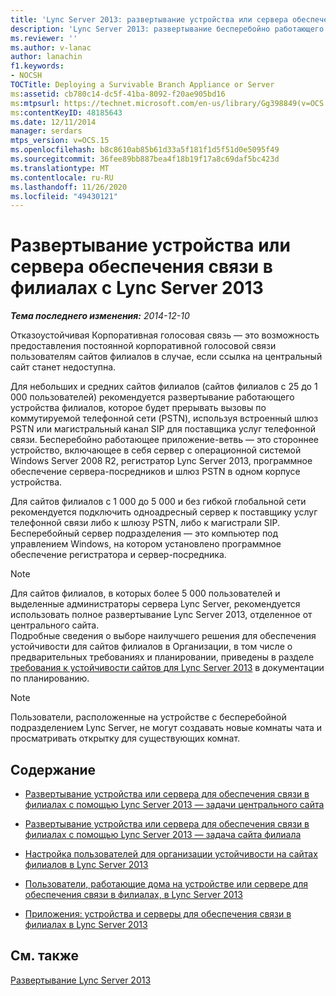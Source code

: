 ```yaml
---
title: 'Lync Server 2013: развертывание устройства или сервера обеспечения связи в филиалах'
description: 'Lync Server 2013: развертывание бесперебойно работающего устройства или сервера филиалов.'
ms.reviewer: ''
ms.author: v-lanac
author: lanachin
f1.keywords:
- NOCSH
TOCTitle: Deploying a Survivable Branch Appliance or Server
ms:assetid: cb780c14-dc5f-41ba-8092-f20ae905bd16
ms:mtpsurl: https://technet.microsoft.com/en-us/library/Gg398849(v=OCS.15)
ms:contentKeyID: 48185643
ms.date: 12/11/2014
manager: serdars
mtps_version: v=OCS.15
ms.openlocfilehash: b8c8610ab85b61d33a5f181f1d5f51d0e5095f49
ms.sourcegitcommit: 36fee89bb887bea4f18b19f17a8c69daf5bc423d
ms.translationtype: MT
ms.contentlocale: ru-RU
ms.lasthandoff: 11/26/2020
ms.locfileid: "49430121"
---
```

# <a name="deploying-a-survivable-branch-appliance-or-server-with-lync-server-2013"></a>Развертывание устройства или сервера обеспечения связи в филиалах с Lync Server 2013

<div data-xmlns="http://www.w3.org/1999/xhtml">

<div class="topic" data-xmlns="http://www.w3.org/1999/xhtml" data-msxsl="urn:schemas-microsoft-com:xslt" data-cs="https://msdn.microsoft.com/">

<div data-asp="https://msdn2.microsoft.com/asp">



</div>

<div id="mainSection">

<div id="mainBody">

<span> </span>

_**Тема последнего изменения:** 2014-12-10_

Отказоустойчивая Корпоративная голосовая связь — это возможность предоставления постоянной корпоративной голосовой связи пользователям сайтов филиалов в случае, если ссылка на центральный сайт станет недоступна.

Для небольших и средних сайтов филиалов (сайтов филиалов с 25 до 1 000 пользователей) рекомендуется развертывание работающего устройства филиалов, которое будет прерывать вызовы по коммутируемой телефонной сети (PSTN), используя встроенный шлюз PSTN или магистральный канал SIP для поставщика услуг телефонной связи. Бесперебойно работающее приложение-ветвь — это стороннее устройство, включающее в себя сервер с операционной системой Windows Server 2008 R2, регистратор Lync Server 2013, программное обеспечение сервера-посредников и шлюз PSTN в одном корпусе устройства.

Для сайтов филиалов с 1 000 до 5 000 и без гибкой глобальной сети рекомендуется подключить одноадресный сервер к поставщику услуг телефонной связи либо к шлюзу PSTN, либо к магистрали SIP. Бесперебойный сервер подразделения — это компьютер под управлением Windows, на котором установлено программное обеспечение регистратора и сервер-посредника.

<div>


> [!NOTE]  
> Для сайтов филиалов, в которых более 5 000 пользователей и выделенные администраторы сервера Lync Server, рекомендуется использовать полное развертывание Lync Server 2013, отделенное от центрального сайта.<BR>Подробные сведения о выборе наилучшего решения для обеспечения устойчивости для сайтов филиалов в Организации, в том числе о предварительных требованиях и планировании, приведены в разделе <A href="lync-server-2013-branch-site-resiliency-requirements.md">требования к устойчивости сайтов для Lync Server 2013</A> в документации по планированию.



</div>

<div>


> [!NOTE]  
> Пользователи, расположенные на устройстве с бесперебойной подразделением Lync Server, не могут создавать новые комнаты чата и просматривать открытку для существующих комнат.



</div>

<div>

## <a name="in-this-section"></a>Содержание

  - [Развертывание устройства или сервера для обеспечения связи в филиалах с помощью Lync Server 2013 — задачи центрального сайта](lync-server-2013-deploying-a-survivable-branch-appliance-or-server-central-site-tasks.md)

  - [Развертывание устройства или сервера для обеспечения связи в филиалах с помощью Lync Server 2013 — задача сайта филиала](lync-server-2013-deploy-a-survivable-branch-appliance-or-server-branch-site-task.md)

  - [Настройка пользователей для организации устойчивости на сайтах филиалов в Lync Server 2013](lync-server-2013-configuring-users-for-branch-site-resiliency.md)

  - [Пользователи, работающие дома на устройстве или сервере для обеспечения связи в филиалах, в Lync Server 2013](lync-server-2013-home-users-on-a-survivable-branch-appliance-or-server.md)

  - [Приложения: устройства и серверы для обеспечения связи в филиалах в Lync Server 2013](lync-server-2013-appendices-survivable-branch-appliances-and-servers.md)

</div>

<div>

## <a name="see-also"></a>См. также


[Развертывание Lync Server 2013](lync-server-2013-deploying-lync-server.md)  
  

</div>

</div>

<span> </span>

</div>

</div>

</div>

